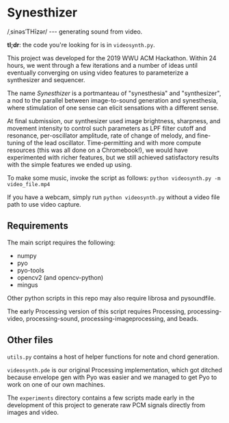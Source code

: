 # Synesthizer
/ˌsinəsˈTHīzər/ --- generating sound from video.

**tl;dr**: the code you're looking for is in `videosynth.py`.

This project was developed for the 2019 WWU ACM Hackathon. Within 24 hours, we went through a few iterations and a number of ideas until eventually converging on using video features to parameterize a synthesizer and sequencer.

The name *Synesthizer* is a portmanteau of "synesthesia" and "synthesizer", a nod to the parallel between image-to-sound generation and synesthesia, where stimulation of one sense can elicit sensations with a different sense.

At final submission, our synthesizer used image brightness, sharpness, and movement intensity to control such parameters as LPF filter cutoff and resonance, per-oscillator amplitude, rate of change of melody, and fine-tuning of the lead oscillator. Time-permitting and with more compute resources (this was all done on a Chromebook!), we would have experimented with richer features, but we still achieved satisfactory results with the simple features we ended up using.

To make some music, invoke the script as follows: `python videosynth.py -m video_file.mp4`

If you have a webcam, simply run `python videosynth.py` without a video file path to use video capture.

## Requirements
The main script requires the following:
* numpy
* pyo
* pyo-tools
* opencv2 (and opencv-python)
* mingus

Other python scripts in this repo may also require librosa and pysoundfile.

The early Processing version of this script requires Processing, processing-video, processing-sound, processing-imageprocessing, and beads.

## Other files
`utils.py` contains a host of helper functions for note and chord generation.

`videosynth.pde` is our original Processing implementation, which got ditched because envelope gen with Pyo was easier and we managed to get Pyo to work on one of our own machines.

The `experiments` directory contains a few scripts made early in the development of this project to generate raw PCM signals directly from images and video.

